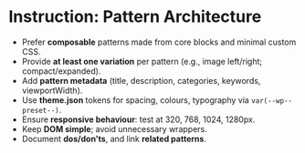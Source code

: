 # Instruction: Pattern Architecture

- Prefer **composable** patterns made from core blocks and minimal custom CSS.
- Provide **at least one variation** per pattern (e.g., image left/right; compact/expanded).
- Add **pattern metadata** (title, description, categories, keywords, viewportWidth).
- Use **theme.json** tokens for spacing, colours, typography via `var(--wp--preset--)`.
- Ensure **responsive behaviour**: test at 320, 768, 1024, 1280px.
- Keep **DOM simple**; avoid unnecessary wrappers.
- Document **dos/don'ts**, and link **related patterns**.
